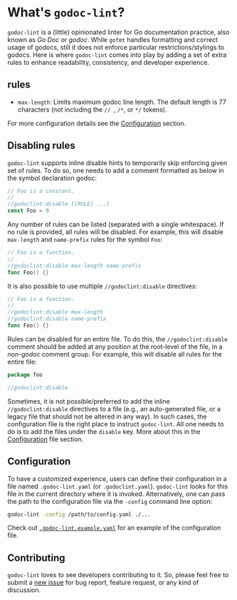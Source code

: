 # What's `godoc-lint`?

`godoc-lint` is a (little) opinionated linter for Go documentation practice, also known as *Go Doc* or *godoc*. While `gofmt` handles formatting and correct usage of godocs, still it does not enforce particular restrictions/stylings to godocs. Here is where `godoc-lint` comes into play by adding a set of extra rules to enhance readability, consistency, and developer experience.

## rules

- `max-length`: Limits maximum godoc line length. The default length is 77 characters (not including the `// `, `/*`, or `*/` tokens).

For more configuration details see the [Configuration](#Configuration) section.

## Disabling rules

`godoc-lint` supports inline disable hints to temporarily skip enforcing given set of rules. To do so, one needs to add a comment formatted as below in the symbol declaration godoc:

```go
// Foo is a constant.
//
//godoclint:disable [[RULE] ...]
const Foo = 0
```

Any number of rules can be listed (separated with a single whitespace). If no rule is provided, all rules will be disabled. For example, this will disable `max-length` and `name-prefix` rules for the symbol `Foo`:

```go
// Foo is a function.
//
//godoclint:disable max-length name-prefix
func Foo() {}
```

It is also possible to use multiple `//godoclint:disable` directives:

```go
// Foo is a function.
//
//godoclint:disable max-length
//godoclint:disable name-prefix
func Foo() {}
```

Rules can be disabled for an entire file. To do this, the `//godoclint:disable` comment should be added at any position at the root-level of the file, in a *non-godoc* comment group. For example, this will disable all rules for the entire file:

```go
package foo

//godoclint:disable
```

Sometimes, it is not possible/preferred to add the inline `//godoclint:disable` directives to a file (e.g., an auto-generated file, or a legacy file that should not be altered in any way). In such cases, the configuration file is the right place to instruct `godoc-lint`. All one needs to do is to add the files under the `disable` key. More about this in the [Configuration](#Configuration) file section.

## Configuration

To have a customized experience, users can define their configuration in a file named `.godoc-lint.yaml` (or `.godoclint.yaml`). `godoc-lint` looks for this file in the current directory where it is invoked. Alternatively, one can pass the path to the configuration file via the `-config` command line option:

```sh
godoc-lint -config /path/to/config.yaml ./...
```

Check out [`.godoc-lint.example.yaml`](./.godoc-lint.example.yaml) for an example of the configuration file.

## Contributing

`godoc-lint` loves to see developers contributing to it. So, please feel free to submit a [new issue](https://github.com/godoc-lint/godoc-lint/issues/new) for bug report, feature request, or any kind of discussion.
